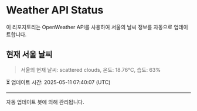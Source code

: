 
# Weather API Status

이 리포지토리는 OpenWeather API를 사용하여 서울의 날씨 정보를 자동으로 업데이트합니다.

## 현재 서울 날씨
> 서울의 현재 날씨: scattered clouds, 온도: 18.76°C, 습도: 63%

⏳ 업데이트 시간: 2025-05-11 07:40:07 (UTC)

---
자동 업데이트 봇에 의해 관리됩니다.
